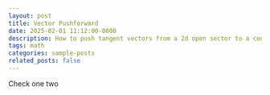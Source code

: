 ```yaml
---
layout: post
title: Vector Pushforward
date: 2025-02-01 11:12:00-0000
description: How to push tangent vectors from a 2d open sector to a cone
tags: math
categories: sample-posts 
related_posts: false
---
```



Check one two

<!-- In many applications, we start with a velocity vector defined in a local 2D Cartesian plane \((u,v)\) and need to map it into a 3D Cartesian system \((x,y,z)\). However, instead of going directly from \((u,v)\) to \((x,y,z)\), we may **first** switch to polar coordinates \((r,\theta)\) for convenience or geometric constraints, and **then** embed \((r,\theta)\) into 3D. Going via \((r, theta)\) is useful when the 3D space naturally maps into polar coordinates. For example, consider a **parabaloid** (looks much like a cone).

A classic example is an object moving near an event horizon of a black hole. If you are tracking in Swarzschild coordinates, you run the risk of hitting a singularity at the event horizon. You need to change to Kruskal-Szekeres or Eddington-Finkelstein coordinates to ensure more correct physical interpretations of motion. 

Another application would be if you are locally tracking aircraft such as a drone or a plane with latitude/longitude coordinates, and you need to convert to a global coordinate system to communicate its velocity vectors.

In this post, we’ll derive:

1. The **Jacobian** of \((r,\theta)\) w.r.t. \((u,v)\).  
2. The **Jacobian** of \((x,y,z)\) w.r.t. \((r,\theta)\).  
3. How to **chain** these Jacobians to find the pushforward of a velocity vector from the 2D plane into 3D.


## Step 1: From \((u,v)\) to \((r,\theta)\)

We treat \((u,v)\) as standard 2D Cartesian coordinates and convert them to polar coordinates:

\[
\begin{cases}
r = \sqrt{u^2 + v^2},\\
\theta = \operatorname{atan2}(v,\,u).
\end{cases}
\]

```python
import numpy as np

# vector
# extract x,y coords
vxy = # TODO: Insert random vector
xy = #TODO:  Insert random coords
x = xy[:, 0]
y = xy[:, 1]
r = np.sqrt(x**2 +y**2) # or np.linalg.norm(xy)
theta = np.arctan2(y, x) # arctan(y,x)
```
To map a vector (u, v) to its polar form (r, theta), we need to express it in terms of its radial and tangential components.
\[
v_r = v_x(cos(\theta))+ v_y(sin(\theta)) \\ 
v_{\theta} = -v_x(sin(\theta)) + v_y(cos(\theta))
\]

v_r tells us how much of the vector is increasing in the direction ``r``, and ``v_{\theta}`` tells us how much of the vector is increasing in the direction perpendicular to ``r``, i.e. tangent to the circular motion. 

```
vx = uv[:, 0]
vy = uv[:, 1]
v_r  = vx * np.cos(theta) + vy * np.sin(theta)
v_theta = -vx * np.sin(theta) + vy * np.cos(theta)
```

Now that we've got the vector's original coordinates and components in polar space, we're ready to embed the vector in 3D space. 

## Step 2: From \((r,\theta)\) to \((x,y,z)\)


\[
\begin{cases}
x = r \cos(\theta),\\
y = r \sin(\theta),\\
z = r^2.
\end{cases}
\]

The Jacobian of \((x,y,z)\) with respect to \((r,\theta)\) is:

\[
\frac{\partial (x,y,z)}{\partial (r,\theta)}
=
\begin{pmatrix}
\displaystyle \frac{\partial x}{\partial r} & \displaystyle \frac{\partial x}{\partial \theta}\\[4pt]
\displaystyle \frac{\partial y}{\partial r} & \displaystyle \frac{\partial y}{\partial \theta}\\[4pt]
\displaystyle \frac{\partial z}{\partial r} & \displaystyle \frac{\partial z}{\partial \theta}
\end{pmatrix}
=
\begin{pmatrix}
\cos(\theta) & -\,r\,\sin(\theta)\\[4pt]
\sin(\theta) & \quad r\,\cos(\theta)\\[4pt]
2r & 0
\end{pmatrix}.
\]


``` 
df_dr = np.stack(
    [r * np.cos(theta),
    r * np.sin(theta),
    r**2],
    axis = 1
)

df_dtheta = np.stack(
   [-r * np.sin(theta),
    r * np.cos(theta),
    0],
    axis = 1
)
```

---

## Step 3: Composing the Mappings (Pushforward of Velocity)

Suppose we have a velocity vector \(\mathbf{v}_{2D} = (v_u, v_v)\) in the \((u,v)\) plane. We want its **corresponding** velocity in \((x,y,z)\), namely \(\mathbf{v}_{3D} = (v_x, v_y, v_z)\).

1. **Convert** \((v_u, v_v)\) into polar components \((v_r, v_\theta)\) via:

   \[
   \begin{pmatrix}
   v_r \\[3pt]
   v_\theta
   \end{pmatrix}
   =
   \frac{\partial (r,\theta)}{\partial (u,v)}
   \begin{pmatrix} v_u \\[3pt] v_v \end{pmatrix}.
   \]

2. **Then**, map \((v_r, v_\theta)\) into \((v_x, v_y, v_z)\) by:

   \[
   \begin{pmatrix}
   v_x \\[3pt]
   v_y \\[3pt]
   v_z
   \end{pmatrix}
   =
   \frac{\partial (x,y,z)}{\partial (r,\theta)}
   \begin{pmatrix} v_r \\[3pt] v_\theta \end{pmatrix}.
   \]

Hence, the **composite** pushforward from \((u,v)\) to \((x,y,z)\) is just the matrix product:

\[
d\Phi_{(u,v)} 
=
\frac{\partial (x,y,z)}{\partial (r,\theta)}
\,\cdot\,
\frac{\partial (r,\theta)}{\partial (u,v)}.
\]

---

## Geometric Intuition

- Going via \((r,\theta)\) is useful if the 3D surface naturally uses polar-like coordinates (e.g., cones, cylinders, paraboloids).  
- The Jacobian \(\frac{\partial (x,y,z)}{\partial (r,\theta)}\) encodes how motions in \((r,\theta)\) “push forward” into 3D space.  
- The overall pushforward is the product of the two Jacobians, reflecting how **coordinate transformations** chain together step by step.

---

### Conclusion

We have shown how to **map a velocity vector** from a 2D plane \((u,v)\) to 3D \((x,y,z)\) via polar coordinates. The core concept is chaining two Jacobians to form a **composite pushforward**. This is a fundamental idea in differential geometry and appears in many practical applications, from robotic kinematics to 3D modeling on curved surfaces.









 -->
